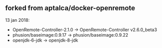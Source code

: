 ## forked from aptalca/docker-openremote

13 jan 2018:
 - OpenRemote-Controller-2.1.0 -> OpenRemote-Controller v2.6.0_beta3
 - phusion/baseimage:0.9.17 -> phusion/baseimage:0.9.22
 - openjdk-6-jdk -> openjdk-8-jdk
